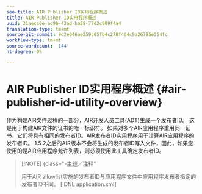 ```yaml
---
seo-title: AIR Publisher ID实用程序概述
title: AIR Publisher ID实用程序概述
uuid: 31aecc0e-ad9b-43ad-ba58-77d2c999f4a4
translation-type: tm+mt
source-git-commit: 9d2e046ae259c05fb4c278f464c9a26795e554fc
workflow-type: tm+mt
source-wordcount: '144'
ht-degree: 0%

---
```



# AIR Publisher ID实用程序概述 {#air-publisher-id-utility-overview}

作为构建AIR文件过程的一部分，AIR开发人员工具(ADT)生成一个发布者ID。 这是用于构建AIR文件的证书的唯一标识符。 如果对多个AIR应用程序重用同一证书，它们将具有相同的发布者ID。AIR发布者ID实用程序用于计算AIR应用程序的发布者ID。 1.5.2之后的AIR版本不会将生成的发布者ID写入文件，因此，如果您使用的是AIR应用程序允许列表，则必须使用此工具确定发布者ID。

>[!NOTE] {class=&quot;-主题／注释&quot;
>
>用于AIR allowlist实施的发布者ID与应用程序文件中应用程序发布者指定的发布者ID不同。 [!DNL application.xml]

